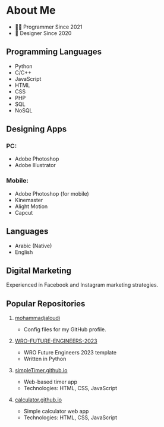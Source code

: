 # About Me

- 👨‍💻 Programmer Since 2021
- 🎨 Designer Since 2020

## Programming Languages

- Python
- C/C++
- JavaScript
- HTML
- CSS
- PHP
- SQL
- NoSQL

## Designing Apps

### PC:
- Adobe Photoshop
- Adobe Illustrator

### Mobile:
- Adobe Photoshop (for mobile)
- Kinemaster
- Alight Motion
- Capcut

## Languages

- Arabic (Native)
- English

## Digital Marketing

Experienced in Facebook and Instagram marketing strategies.

## Popular Repositories

1. [mohammadjaloudi](https://github.com/mohammadjaloudi/mohammadjaloudi)
   - Config files for my GitHub profile.

2. [WRO-FUTURE-ENGINEERS-2023](https://github.com/mohammadjaloudi/WRO-FUTURE-ENGINEERS-2023)
   - WRO Future Engineers 2023 template
   - Written in Python

3. [simpleTimer.github.io](https://github.com/mohammadjaloudi/simpleTimer.github.io)
   - Web-based timer app
   - Technologies: HTML, CSS, JavaScript

4. [calculator.github.io](https://github.com/mohammadjaloudi/calculator.github.io)
   - Simple calculator web app
   - Technologies: HTML, CSS, JavaScript
